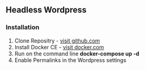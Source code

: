 ## Headless Wordpress

### Installation

1. Clone Repositry - [visit github.com](https://github.com/kodemonki/HeadlessWordpress)
2. Install Docker CE - [visit docker.com](https://www.docker.com/)
3. Run on the command line **docker-compose up -d**
4. Enable Permalinks in the Wordpress settings
